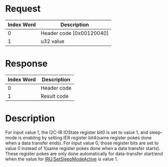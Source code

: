 # Request

| Index Word | Description                |
|------------|----------------------------|
| 0          | Header code \[0x00120040\] |
| 1          | u32 value                  |

# Response

| Index Word | Description |
|------------|-------------|
| 0          | Header code |
| 1          | Result code |

# Description

For input value 1, the I2C-IR IOState register bit0 is set to value 1,
and sleep-mode is enabling by setting IER register bit4(same register
pokes done when a data transfer ends). For input value 0, those register
bits are set to value 0 instead of 1(same register pokes done when a
data transfer starts). These register pokes are only done automatically
for data-transfer start/end when the value for
[IRU:SetSleepModeActive](IRU:SetSleepModeActive "wikilink") is value 1.